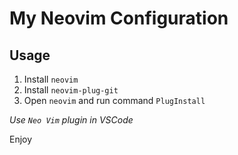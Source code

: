 # My Neovim Configuration

## Usage

1. Install `neovim`
2. Install `neovim-plug-git`
3. Open `neovim` and run command `PlugInstall`

_Use `Neo Vim` plugin in VSCode_

Enjoy
